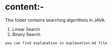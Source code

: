# content:-

This folder contains searching algorithms in JAVA.

1. Linear Search
2. Binary Search

``` you can find explanation in explanation.md file ```
